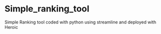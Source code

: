 # Simple_ranking_tool
Simple Ranking tool coded with python using streamline and deployed with Heroic
